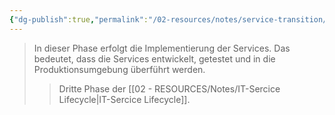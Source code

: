 ```yaml
---
{"dg-publish":true,"permalink":"/02-resources/notes/service-transition/","tags":["GFN/LF06"],"noteIcon":"","updated":"2025-07-12T13:31:41.000+02:00"}
---
```


>In dieser Phase erfolgt die Implementierung der Services. Das bedeutet, dass die Services entwickelt, getestet und in die Produktionsumgebung überführt werden.
>>Dritte Phase der [[02 - RESOURCES/Notes/IT-Sercice Lifecycle\|IT-Sercice Lifecycle]].